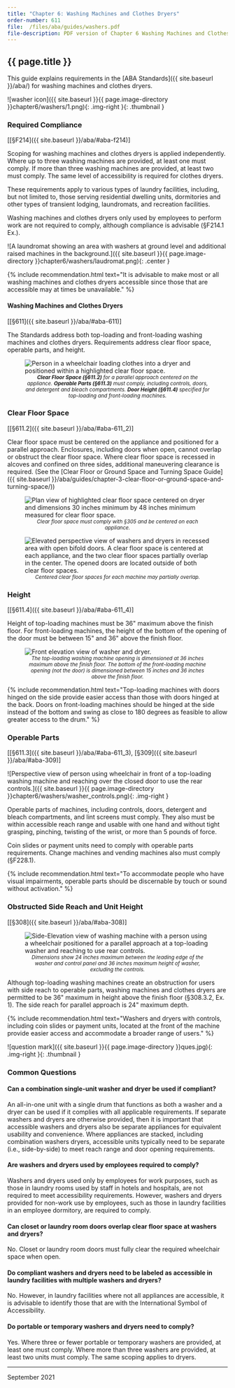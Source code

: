 ```yaml
---
title: "Chapter 6: Washing Machines and Clothes Dryers"
order-number: 611
file:  /files/aba/guides/washers.pdf
file-description: PDF version of Chapter 6 Washing Machines and Clothes Dryers Guide
---
```

## {{ page.title }}

This guide explains requirements in the [ABA Standards]({{ site.baseurl }}/aba/) for washing machines and clothes dryers.

![washer icon]({{ site.baseurl }}{{ page.image-directory }}chapter6/washers/1.png){: .img-right }{: .thumbnail }

### Required Compliance

[[§F214]({{ site.baseurl }}/aba/#aba-f214)]

Scoping for washing machines and clothes dryers is applied independently.  Where up to three washing machines are provided, at least one must comply.  If more than three washing machines are provided, at least two must comply.  The same level of accessibility is required for clothes dryers.

These requirements apply to various types of laundry facilities, including, but not limited to, those serving residential dwelling units, dormitories and other types of transient lodging, laundromats, and recreation facilities.

Washing machines and clothes dryers only used by employees to perform work are not required to comply, although compliance is advisable (§F214.1 Ex.).

![A laundromat showing an area with washers at ground level and additional raised machines in the background.]({{ site.baseurl }}{{ page.image-directory }}chapter6/washers/laudromat.png){: .center }

{% include recommendation.html text="It is advisable to make most or all washing machines and clothes dryers accessible since those that are accessible may at times be unavailable." %}

#### Washing Machines and Clothes Dryers

[[§611]({{ site.baseurl }}/aba/#aba-611)]

The Standards address both top-loading and front-loading washing machines and clothes dryers.  Requirements address clear floor space, operable parts, and height.

<figure class="center">
  <img src="{{ site.baseurl }}{{ page.image-directory }}chapter6/washers/2.jpg" alt="Person in a wheelchair loading clothes into a dryer and positioned within a highlighted clear floor space." class="center">
  <figcaption style="text-align:center; font-size:smaller; font-style:oblique;">
    <strong>Clear Floor Space (§611.2)</strong> for a parallel approach centered on the appliance.  
    <strong>Operable Parts (§611.3)</strong> must comply, including controls, doors, and detergent and bleach compartments.  
    <strong>Door Height (§611.4)</strong> specified for top-loading and front-loading machines.  
  </figcaption>
</figure>

### Clear Floor Space

[[§611.2]({{ site.baseurl }}/aba/#aba-611_2)]

Clear floor space must be centered on the appliance and positioned for a parallel approach. Enclosures, including doors when open, cannot overlap or obstruct the clear floor space. Where clear floor space is recessed in alcoves and confined on three sides, additional maneuvering clearance is required. (See the [Clear Floor or Ground Space and Turning Space Guide]({{ site.baseurl }}/aba/guides/chapter-3-clear-floor-or-ground-space-and-turning-space/))

<figure class="center">
  <img src="{{ site.baseurl }}{{ page.image-directory }}chapter6/washers/3.png" alt="Plan view of highlighted clear floor space centered on dryer and dimensions 30 inches minimum by 48 inches minimum measured for clear floor space." class="center">
  <figcaption style="text-align:center; font-size:smaller; font-style:oblique;">
    Clear floor space must comply with §305 and be centered on each appliance.
  </figcaption>
</figure>

<figure class="center">
  <img src="{{ site.baseurl }}{{ page.image-directory }}chapter6/washers/overlapping_cfs.jpg" alt="Elevated perspective view of washers and dryers in recessed area with open bifold doors.  A clear floor space is centered at each appliance, and the two clear floor spaces partially overlap in the center.  The opened doors are located outside of both clear floor spaces." class="center">
  <figcaption style="text-align:center; font-size:smaller; font-style:oblique;">
    Centered clear floor spaces for each machine may partially overlap.
  </figcaption>
</figure>

### Height

[[§611.4]({{ site.baseurl }}/aba/#aba-611_4)]

Height of top-loading machines must be 36\" maximum above the finish floor. For front-loading machines, the height of the bottom of the opening of the door must be between 15\" and 36\" above the finish floor.

<figure class="center">
  <img src="{{ site.baseurl }}{{ page.image-directory }}chapter6/washers/4.jpg" alt="Front elevation view of washer and dryer." class="center">
  <figcaption style="text-align:center; font-size:smaller; font-style:oblique;">
    The top-loading washing machine opening is dimensioned at 36 inches maximum above the finish floor.  
    The bottom of the front-loading machine opening (not the door) is dimensioned between 15 inches and 36 inches above the finish floor.
  </figcaption>
</figure>

{% include recommendation.html text="Top-loading machines with doors hinged on the side provide easier access than those with doors hinged at the back. Doors on front-loading machines should be hinged at the side instead of the bottom and swing as close to 180 degrees as feasible to allow greater access to the drum." %}

### Operable Parts

[[§611.3]({{ site.baseurl }}/aba/#aba-611_3), [§309]({{ site.baseurl }}/aba/#aba-309)]

![Perspective view of person using wheelchair in front of a top-loading washing machine and reaching over the closed door to use the rear controls.]({{ site.baseurl }}{{ page.image-directory }}chapter6/washers/washer_controls.png){: .img-right }

Operable parts of machines, including controls, doors, detergent and bleach compartments, and lint screens must comply.  They also must be within accessible reach range and usable with one hand and without tight grasping, pinching, twisting of the wrist, or more than 5 pounds of force.

Coin slides or payment units need to comply with operable parts requirements.  Change machines and vending machines also must comply (§F228.1).

{% include recommendation.html text="To accommodate people who have visual impairments, operable parts should be discernable by touch or sound without activation." %}

### Obstructed Side Reach and Unit Height

[[§308]({{ site.baseurl }}/aba/#aba-308)]

<figure class="img-left">
  <img src="{{ site.baseurl }}{{ page.image-directory }}chapter6/washers/5.jpg" alt="Side-Elevation view of washing machine with a person using a wheelchair positioned for a parallel approach at a top-loading washer and reaching to use rear controls." class="center">
  <figcaption style="text-align:center; font-size:smaller; font-style:oblique;">
    Dimensions show 24 inches maximum between the leading edge of the washer and control panel and 36 inches maximum height of washer, excluding the controls.
  </figcaption>
</figure>

Although top-loading washing machines create an obstruction for users with side reach to operable parts, washing machines and clothes dryers are permitted to be 36\" maximum in height above the finish floor (§308.3.2, Ex. 1).  The side reach for parallel approach is 24\" maximum depth.

{% include recommendation.html text="Washers and dryers with controls, including coin slides or payment units, located at the front of the machine provide easier access and accommodate a broader range of users." %}

![question mark]({{ site.baseurl }}{{ page.image-directory }}ques.jpg){: .img-right }{: .thumbnail }

### Common Questions

#### Can a combination single-unit washer and dryer be used if compliant?

An all-in-one unit with a single drum that functions as both a washer and a dryer can be used if it complies with all applicable requirements. If separate washers and dryers are otherwise provided, then it is important that accessible washers and dryers also be separate appliances for equivalent usability and convenience. Where appliances are stacked, including combination washers dryers, accessible units typically need to be separate (i.e., side-by-side) to meet reach range and door opening requirements.

#### Are washers and dryers used by employees required to comply?

Washers and dryers used only by employees for work purposes, such as those in laundry rooms used by staff in hotels and hospitals, are not required to meet accessibility requirements.  However, washers and dryers provided for non-work use by employees, such as those in laundry facilities in an employee dormitory, are required to comply.

#### Can closet or laundry room doors overlap clear floor space at washers and dryers?

No.  Closet or laundry room doors must fully clear the required wheelchair space when open.

#### Do compliant washers and dryers need to be labeled as accessible in laundry facilities with multiple washers and dryers?

No.  However, in laundry facilities where not all appliances are accessible, it is advisable to identify those that are with the International Symbol of Accessibility.

#### Do portable or temporary washers and dryers need to comply?

Yes.  Where three or fewer portable or temporary washers are provided, at least one must comply.  Where more than three washers are provided, at least two units must comply.  The same scoping applies to dryers.

----

September 2021
